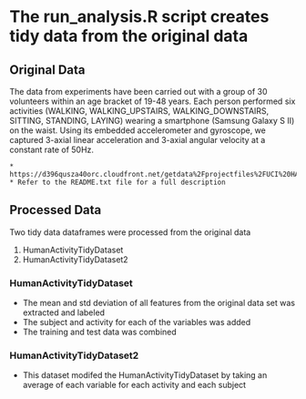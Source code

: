 # The run_analysis.R script creates tidy data from the original data

## Original Data
The data from experiments have been carried out with a group of 30 volunteers within an age bracket of 19-48 years. Each person performed six activities (WALKING, WALKING_UPSTAIRS, WALKING_DOWNSTAIRS, SITTING, STANDING, LAYING) wearing a smartphone (Samsung Galaxy S II) on the waist. Using its embedded accelerometer and gyroscope, we captured 3-axial linear acceleration and 3-axial angular velocity at a constant rate of 50Hz.

    * https://d396qusza40orc.cloudfront.net/getdata%2Fprojectfiles%2FUCI%20HAR%20Dataset.zip 
    * Refer to the README.txt file for a full description
## Processed Data
 Two tidy data dataframes  were processed from the original data
 
 1. HumanActivityTidyDataset
 2. HumanActivityTidyDataset2

### HumanActivityTidyDataset

* The mean and std deviation of all features from the original data set was extracted and labeled
* The subject and activity for each of the variables was added
* The training and test data was combined

### HumanActivityTidyDataset2

* This dataset modifed the HumanActivityTidyDataset by taking an average of each variable for each activity and each subject





 


